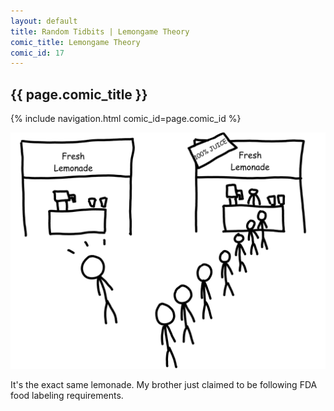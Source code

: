 ```yaml
---
layout: default
title: Random Tidbits | Lemongame Theory
comic_title: Lemongame Theory
comic_id: 17
---
```


## {{ page.comic_title }}

{% include navigation.html comic_id=page.comic_id %}

![](/assets/images/17.png)

It's the exact same lemonade. My brother just claimed to be following FDA food labeling requirements.
